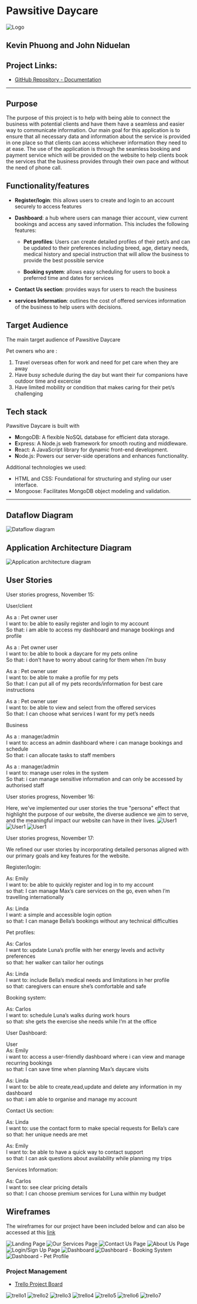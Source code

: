 # Pawsitive Daycare 
![Logo](./docs/Project%20logo.png)
## Kevin Phuong and John Niduelan

## Project Links: 
- [GitHub Repository - Documentation](https://github.com/pawsitive-daycare/Part-A-Documentation)

---

## Purpose

The purpose of this project is to help with being able to connect the business with potential clients and have them have a seamless and easier way to communicate information. Our main goal for this application is to ensure that all necessary data and information about the service is provided in one place so that clients can access whichever information they need to at ease. The use of the application is through the seamless booking and payment service which will be provided on the website to help clients book the services that the business provides through their own pace and without the need of phone call. 


## Functionality/features

- **Register/login**: this allows users to create and login to an account securely to access features
- **Dashboard**: a hub where users can manage thier account, view current bookings and access any saved information. This includes the following features: 

    - **Pet profiles**: Users can create detailed profiles of their pet/s and can be updated to their preferences including breed, age, dietary needs, medical history and special instruction that will allow the business to provide the best possible service

    - **Booking system**: allows easy scheduling for users to book a preferred time and dates for services
- **Contact Us section**: provides ways for users to reach the business
- **services Information**: outlines the cost of offered services information of the business to help users with decisions.


## Target Audience

The main target audience of Pawsitive Daycare 

Pet owners who are :
1. Travel overseas often for work and need for pet care when they are away
2. Have busy schedule during the day but want their fur companions have outdoor time and excercise
3. Have limited mobility or condition that makes caring for their pet/s challenging


## Tech stack
Pawsitive Daycare is built with

 - **M**ongoDB: A flexible NoSQL database for efficient data storage.
 - **E**xpress: A Node.js web framework for smooth routing and middleware.
 - **R**eact: A JavaScript library for dynamic front-end development.
 - **N**ode.js: Powers our server-side operations and enhances functionality.

Additional technologies we used:

 - HTML and CSS: Foundational for structuring and styling our user interface.
 - Mongoose: Facilitates MongoDB object modeling and validation.


---

## Dataflow Diagram

![Dataflow diagram](./docs/Diagrams/New_dataFlowDiagram.png)

## Application Architecture Diagram

![Application architecture diagram](./docs/Diagrams/Application%20Architecture%20Diagram.png)

## User Stories

User stories progress, November 15:

User/client

As a : Pet owner user  
I want to: be able to easily register and login to my account  
So that: i am able to access my dashboard and manage bookings and profile

As a : Pet owner user  
I want to: be able to book a daycare for my pets online  
So that: i don’t have to worry about caring for them when i’m busy  

As a : Pet owner user  
I want to: be able to make a profile for my pets  
So that: I can put all of my pets records/information for best care instructions  

As a : Pet owner user  
I want to: be able to view and select from the offered services  
So that: I can choose what services I want for my pet’s needs  

Business

As a : manager/admin  
I want to: access an admin dashboard where i can manage bookings and schedule  
So that: i can allocate tasks to staff members  

As a : manager/admin  
I want to: manage user roles in the system  
So that: i can manage sensitive information and can only be accessed by authorised staff  

User stories progress, November 16:

Here, we've implemented our user stories the true "persona" effect that highlight the purpose of our website, the diverse audience we aim to serve, and the meaningful impact our website can have in their lives.
![User1](./docs/User_stories/1.jpg) 
![User1](./docs/User_stories/2.jpg) 
![User1](./docs/User_stories/3.jpg) 


User stories progress, November 17:

We refined our user stories by incorporating detailed personas aligned with our primary goals and key features for the website.

Register/login:

As: Emily    
I want to: be able to quickly register and log in to my account       
so that: I can manage Max’s care services on the go, even when I’m travelling internationally

As: Linda      
I want: a simple and accessible login option      
so that: I can manage Bella’s bookings without any technical difficulties


Pet profiles:

As: Carlos    
I want to: update Luna’s profile with her energy levels and activity preferences     
so that: her walker can tailor her outings

As:  Linda    
I want to: include Bella’s medical needs and limitations in her profile     
so that: caregivers can ensure she’s comfortable and safe

Booking system:

As: Carlos    
I want to: schedule Luna’s walks during work hours     
so that: she gets the exercise she needs while I’m at the office

User Dashboard:

User    
As: Emily    
i want to: access a user-friendly dashboard where i can view and manage recurring bookings     
so that: I can save time when planning Max’s daycare visits

As: Linda    
I want to: be able to create,read,update and delete any information in my dashboard    
so that: i am able to organise and manage my account 

Contact Us section:

As: Linda      
I want to: use the contact form to make special requests for Bella’s care     
so that: her unique needs are met

As: Emily      
I want to: be able to have a quick way to contact support     
so that: I can ask questions about availability while planning my trips

Services Information:

As: Carlos     
I want to: see clear pricing details    
so that: I can choose premium services for Luna within my budget


## Wireframes

The wireframes for our project have been included below and can also be accessed at this [link](https://www.figma.com/design/96baP2jlU3NRj2xUBu0SNX/Wireframe?node-id=59-92&node-type=frame&t=Ij2hnqVLK4vRaEmt-0)

![Landing Page](./docs/Wireframes/Landing%20Page%20Wireframe.PNG)
![Our Services Page](./docs/Wireframes/Our%20Services%20Page%20Wireframe.PNG)
![Contact Us Page](./docs/Wireframes/Contact%20Us%20Page%20Wireframe.PNG)
![About Us Page](./docs/Wireframes/About%20Us%20Page.PNG)
![Login/Sign Up Page](./docs/Wireframes/Login%20sign%20up%20page.PNG)
![Dashboard](./docs/Wireframes/Dashboard%20-%20bookings%20system.PNG)
![Dashboard - Booking System](./docs/Wireframes/Dashboard%20-%20bookings%20system.PNG)
![Dashboard - Pet Profile](./docs/Wireframes/Dashboard%20-%20pet%20profile.PNG)

### Project Management
- [Trello Project Board](https://trello.com/invite/b/673454d54f89a5229f48eeaf/ATTI6efffa00ea68d2fa3d7c7d2a3b0c95f3AB78F6DB/fullstack-app)

![trello1](./docs/trello/trello1.png) 
![trello2](./docs/trello/trello2.png) 
![trello3](./docs/trello/trello3.png) 
![trello4](./docs/trello/trello4.png) 
![trello5](./docs/trello/trello5.png) 
![trello6](./docs/trello/trello6.png) 
![trello7](./docs/trello/trello7.png) 